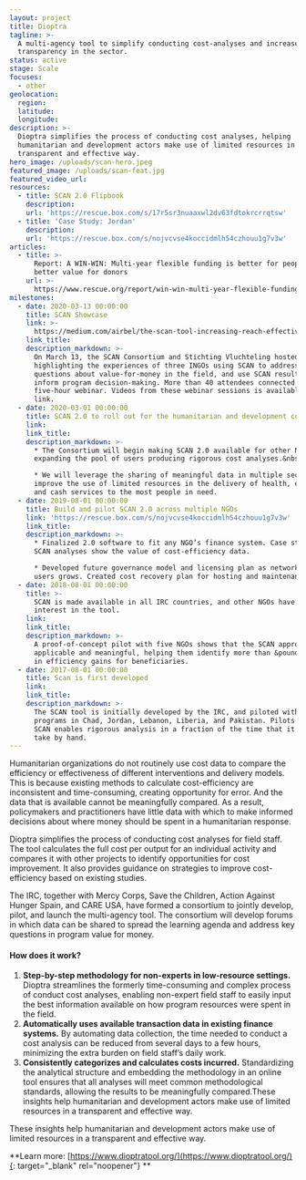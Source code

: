 ```yaml
---
layout: project
title: Dioptra
tagline: >-
  A multi-agency tool to simplify conducting cost-analyses and increase
  transparency in the sector.
status: active
stage: Scale
focuses:
  - other
geolocation:
  region:
  latitude:
  longitude:
description: >-
  Dioptra simplifies the process of conducting cost analyses, helping
  humanitarian and development actors make use of limited resources in a
  transparent and effective way.
hero_image: /uploads/scan-hero.jpeg
featured_image: /uploads/scan-feat.jpg
featured_video_url:
resources:
  - title: SCAN 2.0 Flipbook
    description:
    url: 'https://rescue.box.com/s/17r5sr3nuaaxwl2dv63fdtokrcrrqtsw'
  - title: 'Case Study: Jordan'
    description:
    url: 'https://rescue.box.com/s/nojvcvse4koccidmlh54czhouu1g7v3w'
articles:
  - title: >-
      Report: A WIN-WIN: Multi-year flexible funding is better for people and
      better value for donors
    url: >-
      https://www.rescue.org/report/win-win-multi-year-flexible-funding-better-people-and-better-value-donors-0?edme=true
milestones:
  - date: 2020-03-13 00:00:00
    title: SCAN Showcase
    link: >-
      https://medium.com/airbel/the-scan-tool-increasing-reach-effectiveness-with-limited-budgets-6cb866c19bb7
    link_title:
    description_markdown: >-
      On March 13, the SCAN Consortium and Stichting Vluchteling hosted an event
      highlighting the experiences of three INGOs using SCAN to address
      questions about value-for-money in the field, and use SCAN results to
      inform program decision-making. More than 40 attendees connected for the
      five-hour webinar. Videos from these webinar sessions is available at the
      link.
  - date: 2020-03-01 00:00:00
    title: SCAN 2.0 to roll out for the humanitarian and development communities
    link:
    link_title:
    description_markdown: >-
      * The Consortium will begin making SCAN 2.0 available for other NGOs,
      expanding the pool of users producing rigorous cost analyses.&nbsp;

      * We will leverage the sharing of meaningful data in multiple sectors, and
      improve the use of limited resources in the delivery of health, education,
      and cash services to the most people in need.
  - date: 2019-08-01 00:00:00
    title: Build and pilot SCAN 2.0 across multiple NGOs
    link: 'https://rescue.box.com/s/nojvcvse4koccidmlh54czhouu1g7v3w'
    link_title:
    description_markdown: >-
      * Finalized 2.0 software to fit any NGO’s finance system. Case studies of
      SCAN analyses show the value of cost-efficiency data.

      * Developed future governance model and licensing plan as network of SCAN
      users grows. Created cost recovery plan for hosting and maintenance.
  - date: 2018-08-01 00:00:00
    title: >-
      SCAN is made available in all IRC countries, and other NGOs have expressed
      interest in the tool.
    link:
    link_title:
    description_markdown: >-
      A proof-of-concept pilot with five NGOs shows that the SCAN approach is
      applicable and meaningful, helping them identify more than &pound;80,000
      in efficiency gains for beneficiaries.
  - date: 2017-08-01 00:00:00
    title: Scan is first developed
    link:
    link_title:
    description_markdown: >-
      The SCAN tool is initially developed by the IRC, and piloted with country
      programs in Chad, Jordan, Lebanon, Liberia, and Pakistan. Pilots show that
      SCAN enables rigorous analysis in a fraction of the time that it would
      take by hand.
---
```


Humanitarian organizations do not routinely use cost data to compare the efficiency or effectiveness of different interventions and delivery models. This is because existing methods to calculate cost-efficiency are inconsistent and time-consuming, creating opportunity for error. And the data that is available cannot be meaningfully compared. As a result, policymakers and practitioners have little data with which to make informed decisions about where money should be spent in a humanitarian response.

Dioptra simplifies the process of conducting cost analyses for field staff. The tool calculates the full cost per output for an individual activity and compares it with other projects to identify opportunities for cost improvement. It also provides guidance on strategies to improve cost-efficiency based on existing studies.

The IRC, together with Mercy Corps, Save the Children, Action Against Hunger Spain, and CARE USA, have formed a consortium to jointly develop, pilot, and launch the multi-agency tool. The consortium will develop forums in which data can be shared to spread the learning agenda and address key questions in program value for money.

#### **How does it work?**

1. **Step-by-step methodology for non-experts in low-resource settings.** Dioptra streamlines the formerly time-consuming and complex process of conduct cost analyses, enabling non-expert field staff to easily input the best information available on how program resources were spent in the field.
2. **Automatically uses available transaction data in existing finance systems.** By automating data collection, the time needed to conduct a cost analysis can be reduced from several days to a few hours, minimizing the extra burden on field staff’s daily work.
3. **Consistently categorizes and calculates costs incurred.** Standardizing the analytical structure and embedding the methodology in an online tool ensures that all analyses will meet common methodological standards, allowing the results to be meaningfully compared.These insights help humanitarian and development actors make use of limited resources in a transparent and effective way.

These insights help humanitarian and development actors make use of limited resources in a transparent and effective way.

**Learn more: [https://www.dioptratool.org/](https://www.dioptratool.org/){: target="_blank" rel="noopener"} **

&nbsp;

&nbsp;
